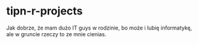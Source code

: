 # tipn-r-projects

Jak dobrze, że mam dużo IT guys w rodzinie, bo może i lubię informatykę, ale w gruncie rzeczy to ze mnie cienias.
